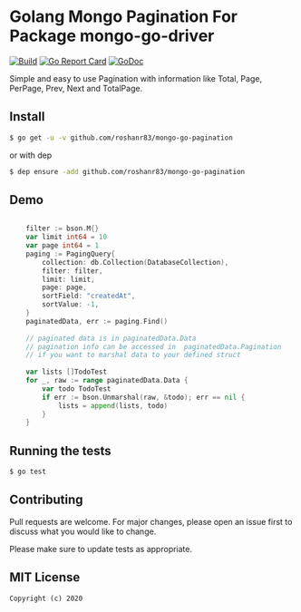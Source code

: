 # Golang Mongo Pagination For Package mongo-go-driver
[![Build][Build-Status-Image]][Build-Status-Url] [![Go Report Card](https://goreportcard.com/badge/github.com/roshanr83/mongo-go-pagination?branch=master)](https://goreportcard.com/report/github.com/roshanr83/mongo-go-pagination) [![GoDoc][godoc-image]][godoc-url]

Simple and easy to use Pagination with information like Total, Page, PerPage, Prev, Next and TotalPage. 


## Install

``` bash
$ go get -u -v github.com/roshanr83/mongo-go-pagination
```

or with dep

``` bash
$ dep ensure -add github.com/roshanr83/mongo-go-pagination
```


## Demo

``` go

    filter := bson.M{}
	var limit int64 = 10
	var page int64 = 1
	paging := PagingQuery{
		collection: db.Collection(DatabaseCollection),
		filter: filter,
		limit: limit,
		page: page,
		sortField: "createdAt",
		sortValue: -1,
	}
	paginatedData, err := paging.Find()
	
	// paginated data is in paginatedData.Data
	// pagination info can be accessed in  paginatedData.Pagination
	// if you want to marshal data to your defined struct
	
	var lists []TodoTest
    for _, raw := range paginatedData.Data {
        var todo TodoTest
        if err := bson.Unmarshal(raw, &todo); err == nil {
            lists = append(lists, todo)
        }
    }


```

## Running the tests

``` bash
$ go test
```

## Contributing
Pull requests are welcome. For major changes, please open an issue first to discuss what you would like to change.

Please make sure to update tests as appropriate.



## MIT License

```
Copyright (c) 2020
```

[Build-Status-Url]: https://travis-ci.org/roshanr83/mongo-go-pagination
[Build-Status-Image]: https://travis-ci.org/roshanr83/mongo-go-pagination.svg?branch=master
[godoc-url]: https://godoc.org/github.com/roshanr83/mongo-go-pagination
[godoc-image]: https://godoc.org/github.com/roshanr83/mongo-go-pagination?status.svg
